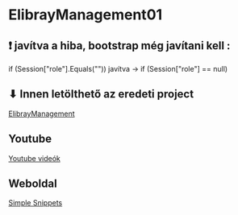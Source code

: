 # ElibrayManagement01


## ❗ javítva a hiba, bootstrap még javítani kell :

if (Session["role"].Equals("")) javítva ->  if (Session["role"] == null)


## ⬇ Innen letölthető az eredeti project
[ElibrayManagement](https://drive.google.com/file/d/1mr5jYLho0DFOdRtGDQ172KXa5w3uaJ_z/view)

## Youtube

[Youtube videók](https://www.youtube.com/watch?v=8_eMgS6UszY&list=PLIY8eNdw5tW_ZQawyxK0Dd1cZXwcNFWn8&index=1)

## Weboldal

[Simple Snippets](https://simplesnippets.tech/courses/asp-net-with-csharp-programming-dynamic-web-application-development/)
